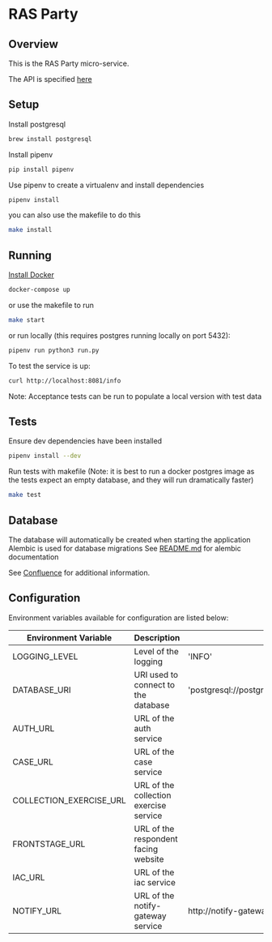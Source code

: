 # RAS Party

## Overview

This is the RAS Party micro-service.

The API is specified [here](./API.md)

## Setup

Install postgresql

```bash
brew install postgresql
```

Install pipenv

```bash
pip install pipenv
```

Use pipenv to create a virtualenv and install dependencies

```bash
pipenv install
```

you can also use the makefile to do this

```bash
make install
```

## Running

[Install Docker](https://docs.docker.com/engine/installation/)

```bash
docker-compose up
```

or use the makefile to run

```bash
make start
```

or run locally (this requires postgres running locally on port 5432):

```bash
pipenv run python3 run.py
```

To test the service is up:

```bash
curl http://localhost:8081/info
```

Note: Acceptance tests can be run to populate a local version with test data

## Tests

Ensure dev dependencies have been installed

```bash
pipenv install --dev
```

Run tests with makefile (Note: it is best to run a docker postgres image as the tests expect an empty database, and 
they will run dramatically faster)
```bash
make test
```

## Database

The database will automatically be created when starting the application
Alembic is used for database migrations
See [README.md](https://github.com/ONSdigital/ras-party/blob/main/migrations/README.md) for alembic documentation

See [Confluence](https://digitaleq.atlassian.net/wiki/display/RASB/Party) for additional information.

## Configuration
Environment variables available for configuration are listed below:

| Environment Variable    | Description                            | Default                                                  |
|-------------------------|----------------------------------------|----------------------------------------------------------|
| LOGGING_LEVEL           | Level of the logging                   | 'INFO'                                                   |
| DATABASE_URI            | URI used to connect to the database    | 'postgresql://postgres:postgres@localhost:5432/postgres' |
| AUTH_URL                | URL of the auth service                |                                                          |
| CASE_URL                | URL of the case service                |                                                          |
| COLLECTION_EXERCISE_URL | URL of the collection exercise service |                                                          |
| FRONTSTAGE_URL          | URL of the respondent facing website   |                                                          |
| IAC_URL                 | URL of the iac service                 |                                                          |
| NOTIFY_URL              | URL of the notify-gateway service      | http://notify-gateway-service/emails/                    |
